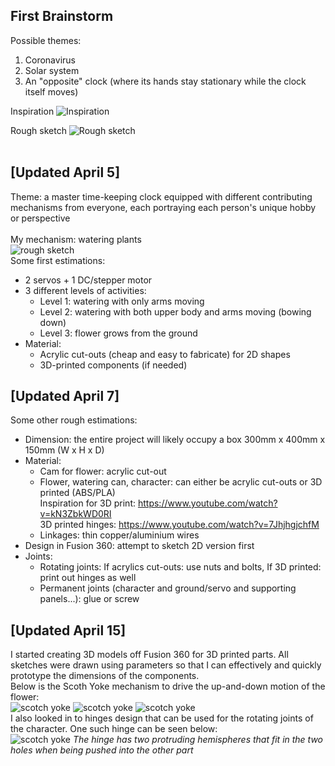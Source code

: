 First Brainstorm
---------------
Possible themes:
1. Coronavirus
2. Solar system
3. An "opposite" clock (where its hands stay stationary while the clock itself moves)

Inspiration
![Inspiration](https://www.thewellmadeclock.com/wp-content/uploads/2014/02/BLOG-homeschoolingthemiddleyears.blogspot.com.jpg)

Rough sketch
![Rough sketch](https://raw.githubusercontent.com/vtn238/machineLab/master/finalProject/IMG_20200401_114123.jpg)<br><br>

[Updated April 5]
---------------

Theme: a master time-keeping clock equipped with different contributing mechanisms from everyone, each portraying each person's unique hobby or perspective<br><br>
My mechanism: watering plants  
![rough sketch](https://raw.githubusercontent.com/vtn238/machineLab/master/finalProject/IMG_20200405_175443.jpg)  
Some first estimations:  
* 2 servos + 1 DC/stepper motor
* 3 different levels of activities:
  * Level 1: watering with only arms moving
  * Level 2: watering with both upper body and arms moving (bowing down)
  * Level 3: flower grows from the ground
* Material:
  * Acrylic cut-outs (cheap and easy to fabricate) for 2D shapes
  * 3D-printed components (if needed)
    
[Updated April 7]
---------------
Some other rough estimations:
* Dimension: the entire project will likely occupy a box 300mm x 400mm x 150mm (W x H x D)
* Material:
  * Cam for flower: acrylic cut-out
  * Flower, watering can, character: can either be acrylic cut-outs or 3D printed (ABS/PLA)
  <br>Inspiration for 3D print: https://www.youtube.com/watch?v=kN3ZbkWD0RI
  <br>3D printed hinges: https://www.youtube.com/watch?v=7JhjhgjchfM
  * Linkages: thin copper/aluminium wires
* Design in Fusion 360: attempt to sketch 2D version first
* Joints:
  * Rotating joints: If acrylics cut-outs: use nuts and bolts, If 3D printed: print out hinges as well
  * Permanent joints (character and ground/servo and supporting panels...): glue or screw  

[Updated April 15]
---------------
I started creating 3D models off Fusion 360 for 3D printed parts. All sketches were drawn using parameters so that I can effectively and quickly prototype the dimensions of the components.<br>Below is the Scoth Yoke mechanism to drive the up-and-down motion of the flower:<br>
![scotch yoke](https://raw.githubusercontent.com/nguyenvince/machineLab/master/finalProject/Screenshot%20(12).png)
![scotch yoke](https://raw.githubusercontent.com/nguyenvince/machineLab/master/finalProject/Screenshot%20(13).png)
![scotch yoke](https://raw.githubusercontent.com/nguyenvince/machineLab/master/finalProject/Screenshot%20(14).png)
<br>
I also looked in to hinges design that can be used for the rotating joints of the character. One such hinge can be seen below:<br>
![scotch yoke](https://raw.githubusercontent.com/nguyenvince/machineLab/master/finalProject/Screenshot%20(15).png)
*The hinge has two protruding hemispheres that fit in the two holes when being pushed into the other part*
